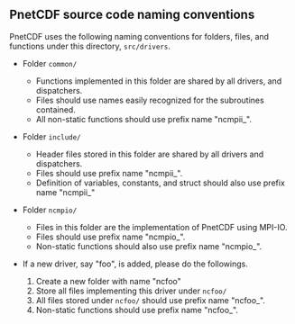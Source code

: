 ## PnetCDF source code naming conventions

PnetCDF uses the following naming conventions for folders, files, and functions
under this directory, `src/drivers`.

* Folder `common/`
  * Functions implemented in this folder are shared by all drivers, and
    dispatchers.
  * Files should use names easily recognized for the subroutines contained.
  * All non-static functions should use prefix name "ncmpii_".

* Folder `include/`
  * Header files stored in this folder are shared by all drivers and
    dispatchers.
  * Files should use prefix name "ncmpii_".
  * Definition of variables, constants, and struct should also use prefix name
    "ncmpii_"

* Folder `ncmpio/`
  * Files in this folder are the implementation of PnetCDF using MPI-IO.
  * Files should use prefix name "ncmpio_".
  * Non-static functions should also use prefix name "ncmpio_".

* If a new driver, say "foo", is added, please do the followings.
  1. Create a new folder with name "ncfoo"
  2. Store all files implementing this driver under `ncfoo/`
  3. All files stored under `ncfoo/` should use prefix name "ncfoo_".
  4. Non-static functions should use prefix name "ncfoo_".


